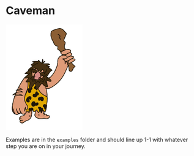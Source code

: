 # Caveman

<img src="caveman.jpg" width="200px"></img>

Examples are in the `examples` folder
and should line up 1-1 with whatever step you are on
in your journey.